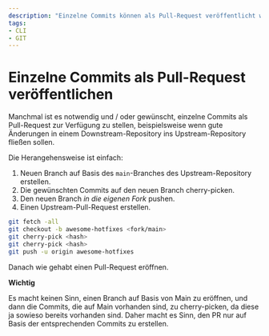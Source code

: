 ```yaml
---
description: "Einzelne Commits können als Pull-Request veröffentlicht werden, indem sie per Cherry-Pick in einen neuen Branch aufgenommen, dieser in die eigene Fork gepusht und anschließend ein Pull-Request ins Upstream-Repository erstellt wird."
tags:
- CLI
- GIT
---
```


# Einzelne Commits als Pull-Request veröffentlichen

Manchmal ist es notwendig und / oder gewünscht, einzelne Commits als Pull-Request zur Verfügung zu stellen, beispielsweise
wenn gute Änderungen in einem Downstream-Repository ins Upstream-Repository fließen sollen.

Die Herangehensweise ist einfach:

1. Neuen Branch auf Basis des `main`-Branches des Upstream-Repository erstellen.
1. Die gewünschten Commits auf den neuen Branch cherry-picken.
1. Den neuen Branch _in die eigenen Fork_ pushen.
1. Einen Upstream-Pull-Request erstellen.

```bash
git fetch -all
git checkout -b awesome-hotfixes <fork/main>
git cherry-pick <hash>
git cherry-pick <hash>
git push -u origin awesome-hotfixes
```

Danach wie gehabt einen Pull-Request eröffnen.

**Wichtig**

Es macht keinen Sinn, einen Branch auf Basis von Main zu eröffnen, und dann die Commits, die auf Main vorhanden sind,
zu cherry-picken, da diese ja sowieso bereits vorhanden sind. Daher macht es Sinn, den PR nur auf Basis der entsprechenden 
Commits zu erstellen. 